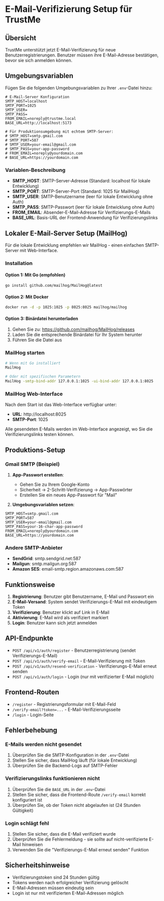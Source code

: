 # E-Mail-Verifizierung Setup für TrustMe

## Übersicht

TrustMe unterstützt jetzt E-Mail-Verifizierung für neue Benutzerregistrierungen. Benutzer müssen ihre E-Mail-Adresse bestätigen, bevor sie sich anmelden können.

## Umgebungsvariablen

Fügen Sie die folgenden Umgebungsvariablen zu Ihrer `.env`-Datei hinzu:

```env
# E-Mail-Server Konfiguration
SMTP_HOST=localhost
SMTP_PORT=1025
SMTP_USER=
SMTP_PASS=
FROM_EMAIL=noreply@trustme.local
BASE_URL=http://localhost:5173

# Für Produktionsumgebung mit echtem SMTP-Server:
# SMTP_HOST=smtp.gmail.com
# SMTP_PORT=587
# SMTP_USER=your-email@gmail.com
# SMTP_PASS=your-app-password
# FROM_EMAIL=noreply@yourdomain.com
# BASE_URL=https://yourdomain.com
```

### Variablen-Beschreibung

- **SMTP_HOST**: SMTP-Server-Adresse (Standard: localhost für lokale Entwicklung)
- **SMTP_PORT**: SMTP-Server-Port (Standard: 1025 für MailHog)
- **SMTP_USER**: SMTP-Benutzername (leer für lokale Entwicklung ohne Auth)
- **SMTP_PASS**: SMTP-Passwort (leer für lokale Entwicklung ohne Auth)
- **FROM_EMAIL**: Absender-E-Mail-Adresse für Verifizierungs-E-Mails
- **BASE_URL**: Basis-URL der Frontend-Anwendung für Verifizierungslinks

## Lokaler E-Mail-Server Setup (MailHog)

Für die lokale Entwicklung empfehlen wir MailHog - einen einfachen SMTP-Server mit Web-Interface.

### Installation

#### Option 1: Mit Go (empfohlen)
```bash
go install github.com/mailhog/MailHog@latest
```

#### Option 2: Mit Docker
```bash
docker run -d -p 1025:1025 -p 8025:8025 mailhog/mailhog
```

#### Option 3: Binärdatei herunterladen
1. Gehen Sie zu: https://github.com/mailhog/MailHog/releases
2. Laden Sie die entsprechende Binärdatei für Ihr System herunter
3. Führen Sie die Datei aus

### MailHog starten

```bash
# Wenn mit Go installiert
MailHog

# Oder mit spezifischen Parametern
MailHog -smtp-bind-addr 127.0.0.1:1025 -ui-bind-addr 127.0.0.1:8025
```

### MailHog Web-Interface

Nach dem Start ist das Web-Interface verfügbar unter:
- **URL**: http://localhost:8025
- **SMTP-Port**: 1025

Alle gesendeten E-Mails werden im Web-Interface angezeigt, wo Sie die Verifizierungslinks testen können.

## Produktions-Setup

### Gmail SMTP (Beispiel)

1. **App-Passwort erstellen**:
   - Gehen Sie zu Ihrem Google-Konto
   - Sicherheit → 2-Schritt-Verifizierung → App-Passwörter
   - Erstellen Sie ein neues App-Passwort für "Mail"

2. **Umgebungsvariablen setzen**:
```env
SMTP_HOST=smtp.gmail.com
SMTP_PORT=587
SMTP_USER=your-email@gmail.com
SMTP_PASS=your-16-char-app-password
FROM_EMAIL=noreply@yourdomain.com
BASE_URL=https://yourdomain.com
```

### Andere SMTP-Anbieter

- **SendGrid**: smtp.sendgrid.net:587
- **Mailgun**: smtp.mailgun.org:587
- **Amazon SES**: email-smtp.region.amazonaws.com:587

## Funktionsweise

1. **Registrierung**: Benutzer gibt Benutzername, E-Mail und Passwort ein
2. **E-Mail-Versand**: System sendet Verifizierungs-E-Mail mit eindeutigem Token
3. **Verifizierung**: Benutzer klickt auf Link in E-Mail
4. **Aktivierung**: E-Mail wird als verifiziert markiert
5. **Login**: Benutzer kann sich jetzt anmelden

## API-Endpunkte

- `POST /api/v1/auth/register` - Benutzerregistrierung (sendet Verifizierungs-E-Mail)
- `POST /api/v1/auth/verify-email` - E-Mail-Verifizierung mit Token
- `POST /api/v1/auth/resend-verification` - Verifizierungs-E-Mail erneut senden
- `POST /api/v1/auth/login` - Login (nur mit verifizierter E-Mail möglich)

## Frontend-Routen

- `/register` - Registrierungsformular mit E-Mail-Feld
- `/verify-email?token=...` - E-Mail-Verifizierungsseite
- `/login` - Login-Seite

## Fehlerbehebung

### E-Mails werden nicht gesendet
1. Überprüfen Sie die SMTP-Konfiguration in der `.env`-Datei
2. Stellen Sie sicher, dass MailHog läuft (für lokale Entwicklung)
3. Überprüfen Sie die Backend-Logs auf SMTP-Fehler

### Verifizierungslinks funktionieren nicht
1. Überprüfen Sie die `BASE_URL` in der `.env`-Datei
2. Stellen Sie sicher, dass die Frontend-Route `/verify-email` korrekt konfiguriert ist
3. Überprüfen Sie, ob der Token nicht abgelaufen ist (24 Stunden Gültigkeit)

### Login schlägt fehl
1. Stellen Sie sicher, dass die E-Mail verifiziert wurde
2. Überprüfen Sie die Fehlermeldung - sie sollte auf nicht-verifizierte E-Mail hinweisen
3. Verwenden Sie die "Verifizierungs-E-Mail erneut senden" Funktion

## Sicherheitshinweise

- Verifizierungstoken sind 24 Stunden gültig
- Tokens werden nach erfolgreicher Verifizierung gelöscht
- E-Mail-Adressen müssen eindeutig sein
- Login ist nur mit verifizierten E-Mail-Adressen möglich
